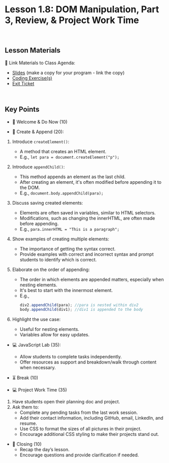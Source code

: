 # Lesson 1.8: DOM Manipulation, Part 3, Review, & Project Work Time

<br>

## Lesson Materials

📖 Link Materials to Class Agenda:
- [Slides](https://docs.google.com/presentation/d/1sZj3ENnnILyUpDmOK9Wiq_maRGFWj0Qh47ATeRDUi50/edit?usp=sharing) (make a copy for your program - link the copy)
- [Coding Exercise(s)](https://github.com/itscodenation/flw1-u1l8-23-24-student-exercises)
- [Exit Ticket](https://forms.gle/fn6JemSUY7hUiGCD7)

<br>

## Key Points

- 👋 Welcome & Do Now (10)


- 🔄 Create & Append (20):
1. Introduce `createElement()`:
   - A method that creates an HTML element.
   - E.g., `let para = document.createElement("p");`

2. Introduce `appendChild()`:
   - This method appends an element as the last child.
   - After creating an element, it's often modified before appending it to the DOM.
   - E.g., `document.body.appendChild(para);`

3. Discuss saving created elements:
   - Elements are often saved in variables, similar to HTML selectors.
   - Modifications, such as changing the innerHTML, are often made before appending.
   - E.g., `para.innerHTML = "This is a paragraph";`

4. Show examples of creating multiple elements:
   - The importance of getting the syntax correct.
   - Provide examples with correct and incorrect syntax and prompt students to identify which is correct.

5. Elaborate on the order of appending:
   - The order in which elements are appended matters, especially when nesting elements.
   - It's best to start with the innermost element.
   - E.g., 
     ```javascript
     div2.appendChild(para); //para is nested within div2
     body.appendChild(div1); //div1 is appended to the body
     ```

6. Highlight the use case:
   - Useful for nesting elements.
   - Variables allow for easy updates.

- 💻 JavaScript Lab (35):
   - Allow students to complete tasks independently.
   - Offer resources as support and breakdown/walk through content when necessary.

- ⏳ Break (10)

- 💻 Project Work Time (35)
1. Have students open their planning doc and project.
2. Ask them to:
   - Complete any pending tasks from the last work session.
   - Add their contact information, including GitHub, email, LinkedIn, and resume.
   - Use CSS to format the sizes of all pictures in their project.
   - Encourage additional CSS styling to make their projects stand out.

- 👋 Closing (10)
    - Recap the day’s lesson.
    - Encourage questions and provide clarification if needed.

